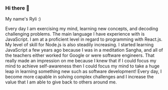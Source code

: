 ### Hi there 👋

My name's Ryli :)

Every day I am exercising my mind, learning new concepts, and decoding challenging problems. The main language I have experience with is JavaScript. I am at a proficient level in regard to programming with React.js. My level of skill for Node.js is also steadily increasing. 
I started learning JavaScript a few years ago because I was in a meditation Sangha, and all of the teachers either worked for Google or were software engineers.
That really made an impression on me because I knew that if I could focus my mind to achieve self-awareness then I could focus my mind to take a huge leap in learning something new such as software development!
Every day, I become more capable in solving complex challenges and I increase the value that I am able to give back to others around me.
